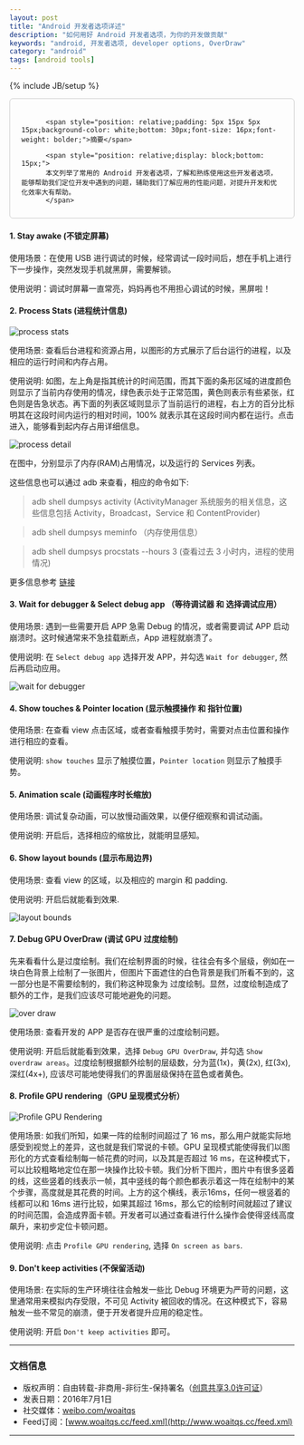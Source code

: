 ```yaml
---
layout: post
title: "Android 开发者选项详述"
description: "如何用好 Android 开发者选项，为你的开发做贡献"
keywords: "android, 开发者选项, developer options, OverDraw"
category: "android"
tags: [android tools]
---
```

{% include JB/setup %}

<div style="border:solid 1.5px #ccc;padding:20px 20px 10px 20px;margin-bottom: 20px;border-radius: 6px;">

          <span style="position: relative;padding: 5px 15px 5px 15px;background-color: white;bottom: 30px;font-size: 16px;font-weight: bolder;">摘要</span>

          <span style="position: relative;display: block;bottom: 15px;">
          本文列举了常用的 Android 开发者选项，了解和熟练使用这些开发者选项，能够帮助我们定位开发中遇到的问题，辅助我们了解应用的性能问题，对提升开发和优化效率大有帮助。
          </span>
</div>

#### 1. Stay awake (不锁定屏幕)

使用场景：在使用 USB 进行调试的时候，经常调试一段时间后，想在手机上进行下一步操作，突然发现手机就黑屏，需要解锁。

使用说明：调试时屏幕一直常亮，妈妈再也不用担心调试的时候，黑屏啦！

<!--break-->

#### 2. Process Stats (进程统计信息)

![process stats](http://o8p68x17d.bkt.clouddn.com/process_stats.png)

使用场景: 查看后台进程和资源占用，以图形的方式展示了后台运行的进程，以及相应的运行时间和内存占用。

使用说明: 如图，左上角是指其统计的时间范围，而其下面的条形区域的进度颜色则显示了当前内存使用的情况，绿色表示处于正常范围，黄色则表示有些紧张，红色则是告急状态。再下面的列表区域则显示了当前运行的进程，右上方的百分比标明其在这段时间内运行的相对时间，100% 就表示其在这段时间内都在运行。点击进入，能够看到起内存占用详细信息。

![process detail](http://o8p68x17d.bkt.clouddn.com/process_detail.png)

在图中，分别显示了内存(RAM)占用情况，以及运行的 Services 列表。

这些信息也可以通过 adb 来查看，相应的命令如下:

> adb shell dumpsys activity (ActivityManager 系统服务的相关信息，这些信息包括 Activity，Broadcast，Service 和 ContentProvider)

> adb shell dumpsys meminfo （内存使用信息）

> adb shell dumpsys procstats --hours 3 (查看过去 3 小时内，进程的使用情况)

更多信息参考 [链接](http://android-developers.blogspot.hk/2014/01/process-stats-understanding-how-your.html)

#### 3. Wait for debugger & Select debug app （等待调试器 和 选择调试应用）

使用场景: 遇到一些需要开启 APP 急需 Debug 的情况，或者需要调试 APP 启动崩溃时。这时候通常来不急挂载断点，App 进程就崩溃了。

使用说明: 在 `Select debug app` 选择开发 APP，并勾选 `Wait for debugger`, 然后再启动应用。

![wait for debugger](http://o8p68x17d.bkt.clouddn.com/wait_for_debugger.png)

#### 4. Show touches & Pointer location (显示触摸操作 和 指针位置)

使用场景: 在查看 view 点击区域，或者查看触摸手势时，需要对点击位置和操作进行相应的查看。

使用说明:  `show touches` 显示了触摸位置，`Pointer location` 则显示了触摸手势。

#### 5. Animation scale (动画程序时长缩放)

使用场景: 调试复杂动画，可以放慢动画效果，以便仔细观察和调试动画。

使用说明: 开启后，选择相应的缩放比，就能明显感知。

#### 6. Show layout bounds (显示布局边界)

使用场景: 查看 view 的区域，以及相应的 margin 和 padding.

使用说明: 开启后就能看到效果.

![layout bounds](http://o8p68x17d.bkt.clouddn.com/layout_bounds.png)

#### 7. Debug GPU OverDraw (调试 GPU 过度绘制)

先来看看什么是过度绘制。我们在绘制界面的时候，往往会有多个层级，例如在一块白色背景上绘制了一张图片，但图片下面遮住的白色背景是我们所看不到的，这一部分也是不需要绘制的，我们称这种现象为 过度绘制。显然，过度绘制造成了额外的工作，是我们应该尽可能地避免的问题。

![over draw](http://o8p68x17d.bkt.clouddn.com/overdraw.png)

使用场景: 查看开发的 APP 是否存在很严重的过度绘制问题。

使用说明: 开启后就能看到效果，选择 `Debug GPU OverDraw`, 并勾选 `Show overdraw areas`。过度绘制根据额外绘制的层级数，分为蓝(1x)，黄(2x), 红(3x), 深红(4x+), 应该尽可能地使得我们的界面层级保持在蓝色或者黄色。

#### 8. Profile GPU rendering（GPU 呈现模式分析）

![Profile GPU  Rendering](http://o8p68x17d.bkt.clouddn.com/profile_gpu_rending.png)

使用场景: 如我们所知，如果一阵的绘制时间超过了 16 ms，那么用户就能实际地感受到视觉上的差异，这也就是我们常说的卡顿。GPU 呈现模式能使得我们以图形化的方式查看绘制每一帧花费的时间，以及其是否超过 16 ms，在这种模式下，可以比较粗略地定位在那一块操作比较卡顿。我们分析下图片，图片中有很多竖着的线，这些竖着的线表示一帧，其中竖线的每个颜色都表示着这一阵在绘制中的某个步骤，高度就是其花费的时间。上方的这个横线，表示16ms，任何一根竖着的线都可以和 16ms 进行比较，如果其超过 16ms，那么它的绘制时间就超过了建议的时间范围，会造成界面卡顿。开发者可以通过查看进行什么操作会使得竖线高度飙升，来初步定位卡顿问题。

使用说明: 点击 `Profile GPU rendering`, 选择 `On screen as bars`.

#### 9. Don't keep activities (不保留活动)

使用场景: 在实际的生产环境往往会触发一些比 Debug 环境更为严苛的问题，这里通常用来模拟内存受限，不可见 Activity 被回收的情况。在这种模式下，容易触发一些不常见的崩溃，便于开发者提升应用的稳定性。

使用说明: 开启 `Don't keep activities` 即可。

------------------------

### 文档信息
* 版权声明：自由转载-非商用-非衍生-保持署名（[创意共享3.0许可证](http://creativecommons.org/licenses/by-nc-nd/3.0/deed.zh)）
* 发表日期：2016年7月1日
* 社交媒体：[weibo.com/woaitqs](http://weibo.com/woaitqs)
* Feed订阅：[www.woaitqs.cc/feed.xml](http://www.woaitqs.cc/feed.xml)

------------------------
